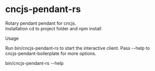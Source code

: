 # cncjs-pendant-rs
Rotary pendant pendant for cncjs.  
Installation
cd to project folder and npm install

Usage

Run bin/cncjs-pendant-rs to start the interactive client. Pass --help to cncjs-pendant-boilerplate for more options.

bin/cncjs-pendant-rs --help

